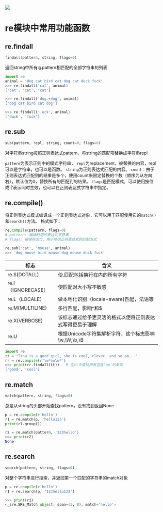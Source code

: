 ![](https://upload-images.jianshu.io/upload_images/141249-f9ab21ea9ea1aac5?imageMogr2/auto-orient/strip%7CimageView2/2/w/700)
# re模块中常用功能函数
## re.findall
```python
findall(pattern, string, flags=0)
```
返回string中所有与pattern相匹配的全部字符串的列表
```python
import re
animal = 'dog cat bird cat dog cat duck fuck'
>>> re.findall('cat', animal)
['cat', 'cat', 'cat']

>>> re.findall('dog.+dog', animal)
['dog cat bird cat dog']

>>> re.findall('.uck', animal)
['duck', 'fuck']
```

## re.sub
```python
sub(pattern, repl, string, count=0, flags=0)
```
对字符串string按照正则表达式pattern，将string的匹配项替换成字符串repl

`pattern`为表示正则中的模式字符串，
`repl`为replacement，被替换的内容，repl可以是字符串，也可以是函数。
`string`为正则表达式匹配的内容。
`count`：由于正则表达式匹配到的结果是多个，使用count来限定替换的个数（顺序为从左向右），默认值为0，替换所有的匹配到的结果。
`flags`是匹配模式，可以使用按位或’|’表示同时生效，也可以在正则表达式字符串中指定。

## re.compile()

将正则表达式模式编译成一个正则表达式对象，它可以用于匹配使用它的`match()`和`search()`方法。
格式如下：
```python
re.compile(pattern, flags=0)
# pattern: 编译时用的表达式字符串
# flags: 编译标志位，用于修改正则表达式的匹配方式
```

```python
re.sub('cat', 'mouse', animal)
>>> 'dog mouse bird mouse dog mouse duck fuck'

```

标志             |      含义
-----          |-------
re.S(DOTALL)    |使.匹配包括换行在内的所有字符
re.I（IGNORECASE）|使匹配对大小写不敏感
re.L（LOCALE）    | 做本地化识别（locale-aware)匹配，法语等
re.M(MULTILINE) |多行匹配，影响^和$
re.X(VERBOSE)   |该标志通过给予更灵活的格式以便将正则表达式写得更易于理解
re.U            | 	根据Unicode字符集解析字符，这个标志影响\w,\W,\b,\B

```python
import re
tt = "Tina is a good girl, she is cool, clever, and so on..."
rr = re.compile(r'\w*oo\w*')
>>> print(rr.findall(tt))   # 在tt中查找所有包含'oo'的单词
['good', 'cool']
```

## re.match
```python
match(pattern, string, flags=0)
```
总是从string的头部开始查找pattern，没有找到返回None

```python
p = re.compile(r'hello')
r1 = re.match(p, 'hello123')
print(r1.group())

r2 = re.match(pattern, '123hello')
>>> print(r2)
None
```

## re.search
```python
search(pattern, string, flags=0)
```
对整个字符串进行搜索，并返回第一个匹配的字符串的match对象
```python
p = re.compile(r'hello')
r1 = re.search(p, '123hello123')

>>> print(r1)
<_sre.SRE_Match object; span=(3, 8), match='hello'>

